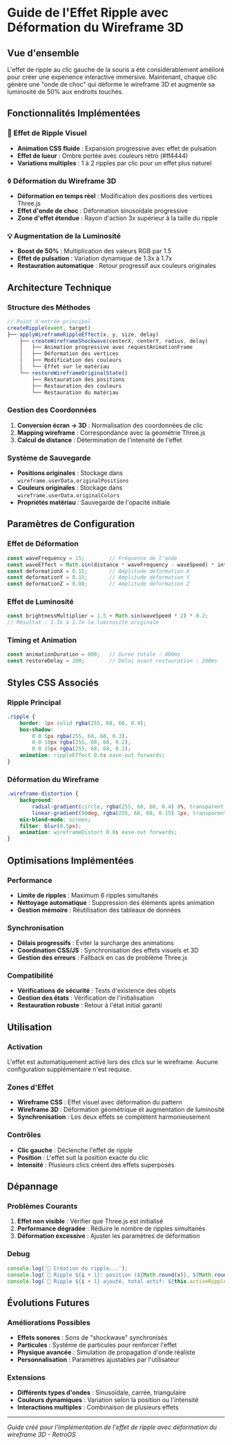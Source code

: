 # Guide de l'Effet Ripple avec Déformation du Wireframe 3D

## Vue d'ensemble

L'effet de ripple au clic gauche de la souris a été considérablement amélioré pour créer une expérience interactive immersive. Maintenant, chaque clic génère une "onde de choc" qui déforme le wireframe 3D et augmente sa luminosité de 50% aux endroits touchés.

## Fonctionnalités Implémentées

### 🎯 Effet de Ripple Visuel
- **Animation CSS fluide** : Expansion progressive avec effet de pulsation
- **Effet de lueur** : Ombre portée avec couleurs rétro (#ff4444)
- **Variations multiples** : 1 à 2 ripples par clic pour un effet plus naturel

### ◊ Déformation du Wireframe 3D
- **Déformation en temps réel** : Modification des positions des vertices Three.js
- **Effet d'onde de choc** : Déformation sinusoïdale progressive
- **Zone d'effet étendue** : Rayon d'action 3x supérieur à la taille du ripple

### 💡 Augmentation de la Luminosité
- **Boost de 50%** : Multiplication des valeurs RGB par 1.5
- **Effet de pulsation** : Variation dynamique de 1.3x à 1.7x
- **Restauration automatique** : Retour progressif aux couleurs originales

## Architecture Technique

### Structure des Méthodes

```javascript
// Point d'entrée principal
createRipple(event, target)
├── applyWireframeRippleEffect(x, y, size, delay)
    ├── createWireframeShockwave(centerX, centerY, radius, delay)
    │   ├── Animation progressive avec requestAnimationFrame
    │   ├── Déformation des vertices
    │   ├── Modification des couleurs
    │   └── Effet sur le matériau
    └── restoreWireframeOriginalState()
        ├── Restauration des positions
        ├── Restauration des couleurs
        └── Restauration du matériau
```

### Gestion des Coordonnées

1. **Conversion écran → 3D** : Normalisation des coordonnées de clic
2. **Mapping wireframe** : Correspondance avec la géométrie Three.js
3. **Calcul de distance** : Détermination de l'intensité de l'effet

### Système de Sauvegarde

- **Positions originales** : Stockage dans `wireframe.userData.originalPositions`
- **Couleurs originales** : Stockage dans `wireframe.userData.originalColors`
- **Propriétés matériau** : Sauvegarde de l'opacité initiale

## Paramètres de Configuration

### Effet de Déformation
```javascript
const waveFrequency = 15;        // Fréquence de l'onde
const waveEffect = Math.sin(distance * waveFrequency - waveSpeed) * intensity * 0.3;
const deformationX = 0.15;       // Amplitude déformation X
const deformationY = 0.15;       // Amplitude déformation Y
const deformationZ = 0.08;       // Amplitude déformation Z
```

### Effet de Luminosité
```javascript
const brightnessMultiplier = 1.5 + Math.sin(waveSpeed * 2) * 0.2;
// Résultat : 1.3x à 1.7x la luminosité originale
```

### Timing et Animation
```javascript
const animationDuration = 800;   // Durée totale : 800ms
const restoreDelay = 200;        // Délai avant restauration : 200ms
```

## Styles CSS Associés

### Ripple Principal
```css
.ripple {
    border: 1px solid rgba(255, 68, 68, 0.4);
    box-shadow: 
        0 0 5px rgba(255, 68, 68, 0.3),
        0 0 10px rgba(255, 68, 68, 0.2),
        0 0 15px rgba(255, 68, 68, 0.1);
    animation: rippleEffect 0.6s ease-out forwards;
}
```

### Déformation du Wireframe
```css
.wireframe-distortion {
    background: 
        radial-gradient(circle, rgba(255, 68, 68, 0.4) 0%, transparent 70%),
        linear-gradient(90deg, rgba(255, 68, 68, 0.15) 1px, transparent 1px);
    mix-blend-mode: screen;
    filter: blur(0.5px);
    animation: wireframeDistort 0.8s ease-out forwards;
}
```

## Optimisations Implémentées

### Performance
- **Limite de ripples** : Maximum 6 ripples simultanés
- **Nettoyage automatique** : Suppression des éléments après animation
- **Gestion mémoire** : Réutilisation des tableaux de données

### Synchronisation
- **Délais progressifs** : Éviter la surcharge des animations
- **Coordination CSS/JS** : Synchronisation des effets visuels et 3D
- **Gestion des erreurs** : Fallback en cas de problème Three.js

### Compatibilité
- **Vérifications de sécurité** : Tests d'existence des objets
- **Gestion des états** : Vérification de l'initialisation
- **Restauration robuste** : Retour à l'état initial garanti

## Utilisation

### Activation
L'effet est automatiquement activé lors des clics sur le wireframe. Aucune configuration supplémentaire n'est requise.

### Zones d'Effet
- **Wireframe CSS** : Effet visuel avec déformation du pattern
- **Wireframe 3D** : Déformation géométrique et augmentation de luminosité
- **Synchronisation** : Les deux effets se complètent harmonieusement

### Contrôles
- **Clic gauche** : Déclenche l'effet de ripple
- **Position** : L'effet suit la position exacte du clic
- **Intensité** : Plusieurs clics créent des effets superposés

## Dépannage

### Problèmes Courants

1. **Effet non visible** : Vérifier que Three.js est initialisé
2. **Performance dégradée** : Réduire le nombre de ripples simultanés
3. **Déformation excessive** : Ajuster les paramètres de déformation

### Debug
```javascript
console.log('🎨 Création du ripple...');
console.log(`🎨 Ripple ${i + 1}: position (${Math.round(x)}, ${Math.round(y)})`);
console.log(`🎨 Ripple ${i + 1} ajouté, total actif: ${this.activeRipples}`);
```

## Évolutions Futures

### Améliorations Possibles
- **Effets sonores** : Sons de "shockwave" synchronisés
- **Particules** : Système de particules pour renforcer l'effet
- **Physique avancée** : Simulation de propagation d'onde réaliste
- **Personnalisation** : Paramètres ajustables par l'utilisateur

### Extensions
- **Différents types d'ondes** : Sinusoïdale, carrée, triangulaire
- **Couleurs dynamiques** : Variation selon la position ou l'intensité
- **Interactions multiples** : Combinaison de plusieurs effets

---

*Guide créé pour l'implémentation de l'effet de ripple avec déformation du wireframe 3D - RetroOS*
